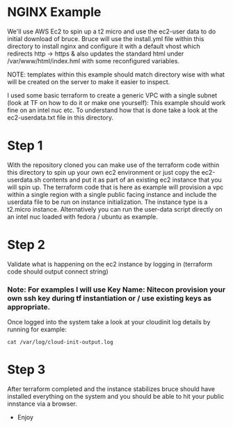 # NGINX Example

We'll use AWS Ec2 to spin up a t2 micro and use the ec2-user data to do initial download of bruce.
Bruce will use the install.yml file within this directory to install nginx and configure it with a default vhost
which redirects http -> https & also updates the standard html under /var/www/html/index.hml with some reconfigured variables.

NOTE: templates within this example should match directory wise with what will be created on the server to make it easier to inspect.

I used some basic terraform to create a generic VPC with a single subnet (look at TF on how to do it or make one yourself):
This example should work fine on an intel nuc etc.  To understand how that is done take a look at the ec2-userdata.txt file in this directory.

# Step 1

With the repository cloned you can make use of the terraform code within this directory to spin up your own ec2 environment or just copy the ec2-userdata.sh contents and put it as part of an existing ec2 instance that you will spin up.
The terraform code that is here as example will provision a vpc within a single region with a single public facing instance and include the userdata file to be run on instance initialization.
The instance type is a t2.micro instance.  Alternatively you can run the user-data script directly on an intel nuc loaded with fedora / ubuntu as example.


# Step 2
Validate what is happening on the ec2 instance by logging in (terraform code should output connect string)
### Note: For examples I will use Key Name: Nitecon provision your own ssh key during tf instantiation or / use existing keys as appropriate.

Once logged into the system take a look at your cloudinit log details by running for example: 
```
cat /var/log/cloud-init-output.log
```


# Step 3
After terraform completed and the instance stabilizes bruce should have installed everything on the system and you should be able to hit your public innstance via a browser.

- Enjoy